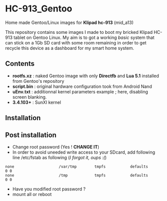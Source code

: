 # HC-913_Gentoo
Home made Gentoo/Linux images for **Klipad hc-913** (mid_a13)

This repository contains some images I made to boot my bricked Klipad HC-913 tablet on Gentoo Linux. 
My aim is to got a working *basic* system that can stick on a 1Gb SD card with some room remaining in order to get recycle this device as a dashboard for my smart home system.

## Contents

* **rootfs.xz** : naked Gentoo image with only **Directfb** and **Lua 5.1** installed from Gentoo's repository
* **script.bin** : original hardware configuration took from Android Nand
* **uEnv.txt** : additionnal kernel parameters example ; here, disabling screen blanking.
* **3.4.103+** : SunXI kernel

## Installation

## Post installation

* Change root password (Yes ! **CHANGE IT**)
* In order to avoid uneeded write access to your SDcard, add following line /etc/fstab as following (*I forgot it, oups :(*)
```
none                    /var/tmp        tmpfs           defaults        0 0
none                    /tmp            tmpfs           defaults        0 0
```
* Have you modified root password ?
* mount all or reboot
